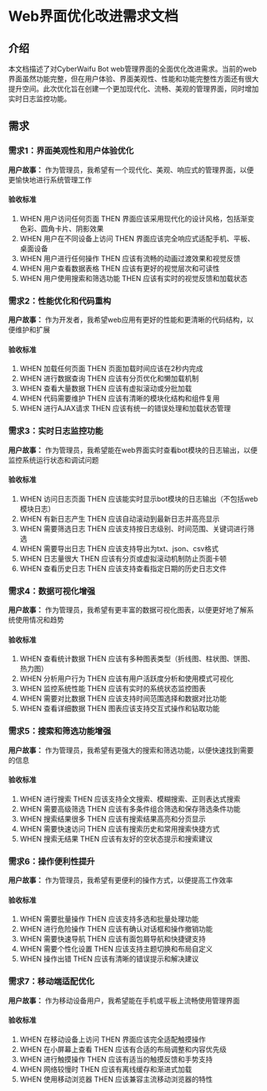# Web界面优化改进需求文档

## 介绍

本文档描述了对CyberWaifu Bot web管理界面的全面优化改进需求。当前的web界面虽然功能完整，但在用户体验、界面美观性、性能和功能完整性方面还有很大提升空间。此次优化旨在创建一个更加现代化、流畅、美观的管理界面，同时增加实时日志监控功能。

## 需求

### 需求1：界面美观性和用户体验优化

**用户故事：** 作为管理员，我希望有一个现代化、美观、响应式的管理界面，以便更愉快地进行系统管理工作

#### 验收标准

1. WHEN 用户访问任何页面 THEN 界面应该采用现代化的设计风格，包括渐变色彩、圆角卡片、阴影效果
2. WHEN 用户在不同设备上访问 THEN 界面应该完全响应式适配手机、平板、桌面设备
3. WHEN 用户进行任何操作 THEN 应该有流畅的动画过渡效果和视觉反馈
4. WHEN 用户查看数据表格 THEN 应该有更好的视觉层次和可读性
5. WHEN 用户使用搜索和筛选功能 THEN 应该有实时的视觉反馈和加载状态

### 需求2：性能优化和代码重构

**用户故事：** 作为开发者，我希望web应用有更好的性能和更清晰的代码结构，以便维护和扩展

#### 验收标准

1. WHEN 加载任何页面 THEN 页面加载时间应该在2秒内完成
2. WHEN 进行数据查询 THEN 应该有分页优化和懒加载机制
3. WHEN 查看大量数据 THEN 应该有虚拟滚动或分批加载
4. WHEN 代码需要维护 THEN 应该有清晰的模块化结构和组件复用
5. WHEN 进行AJAX请求 THEN 应该有统一的错误处理和加载状态管理

### 需求3：实时日志监控功能

**用户故事：** 作为管理员，我希望能在web界面实时查看bot模块的日志输出，以便监控系统运行状态和调试问题

#### 验收标准

1. WHEN 访问日志页面 THEN 应该能实时显示bot模块的日志输出（不包括web模块日志）
2. WHEN 有新日志产生 THEN 应该自动滚动到最新日志并高亮显示
3. WHEN 需要筛选日志 THEN 应该支持按日志级别、时间范围、关键词进行筛选
4. WHEN 需要导出日志 THEN 应该支持导出为txt、json、csv格式
5. WHEN 日志量很大 THEN 应该有分页或虚拟滚动机制防止页面卡顿
6. WHEN 查看历史日志 THEN 应该支持查看指定日期的历史日志文件

### 需求4：数据可视化增强

**用户故事：** 作为管理员，我希望有更丰富的数据可视化图表，以便更好地了解系统使用情况和趋势

#### 验收标准

1. WHEN 查看统计数据 THEN 应该有多种图表类型（折线图、柱状图、饼图、热力图）
2. WHEN 分析用户行为 THEN 应该有用户活跃度分析和使用模式可视化
3. WHEN 监控系统性能 THEN 应该有实时的系统状态监控图表
4. WHEN 需要对比数据 THEN 应该支持时间范围选择和数据对比功能
5. WHEN 查看详细数据 THEN 图表应该支持交互式操作和钻取功能

### 需求5：搜索和筛选功能增强

**用户故事：** 作为管理员，我希望有更强大的搜索和筛选功能，以便快速找到需要的信息

#### 验收标准

1. WHEN 进行搜索 THEN 应该支持全文搜索、模糊搜索、正则表达式搜索
2. WHEN 需要高级筛选 THEN 应该有多条件组合筛选和保存筛选条件功能
3. WHEN 搜索结果很多 THEN 应该有搜索结果高亮和分页显示
4. WHEN 需要快速访问 THEN 应该有搜索历史和常用搜索快捷方式
5. WHEN 搜索无结果 THEN 应该有友好的空状态提示和搜索建议

### 需求6：操作便利性提升

**用户故事：** 作为管理员，我希望有更便利的操作方式，以便提高工作效率

#### 验收标准

1. WHEN 需要批量操作 THEN 应该支持多选和批量处理功能
2. WHEN 进行危险操作 THEN 应该有确认对话框和操作撤销功能
3. WHEN 需要快速导航 THEN 应该有面包屑导航和快捷键支持
4. WHEN 需要个性化设置 THEN 应该支持主题切换和布局自定义
5. WHEN 操作出错 THEN 应该有清晰的错误提示和解决建议

### 需求7：移动端适配优化

**用户故事：** 作为移动设备用户，我希望能在手机或平板上流畅使用管理界面

#### 验收标准

1. WHEN 在移动设备上访问 THEN 界面应该完全适配触摸操作
2. WHEN 在小屏幕上查看 THEN 应该有合适的布局调整和内容优先级
3. WHEN 进行触摸操作 THEN 应该有适当的触摸反馈和手势支持
4. WHEN 网络较慢时 THEN 应该有离线缓存和渐进式加载
5. WHEN 使用移动浏览器 THEN 应该兼容主流移动浏览器的特性

